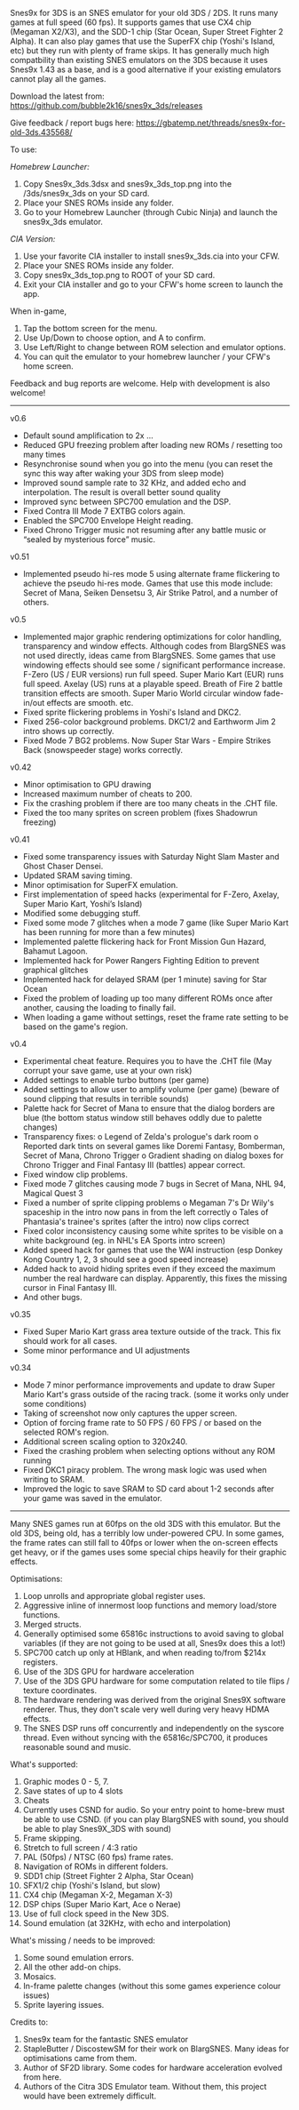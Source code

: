 Snes9x for 3DS is an SNES emulator for your old 3DS / 2DS. It runs many games at full speed (60 fps). It supports games that use CX4 chip (Megaman X2/X3), and the SDD-1 chip (Star Ocean, Super Street Fighter 2 Alpha). It can also play games that use the SuperFX chip (Yoshi's Island, etc) but they run with plenty of frame skips. It has generally much high compatbility than existing SNES emulators on the 3DS because it uses Snes9x 1.43 as a base, and is a good alternative if your existing emulators cannot play all the games.

Download the latest from:
   https://github.com/bubble2k16/snes9x_3ds/releases

Give feedback / report bugs here:
   https://gbatemp.net/threads/snes9x-for-old-3ds.435568/

To use:

*Homebrew Launcher:*

1. Copy Snes9x_3ds.3dsx and snes9x_3ds_top.png into the /3ds/snes9x_3ds on your SD card. 
2. Place your SNES ROMs inside any folder.
3. Go to your Homebrew Launcher (through Cubic Ninja) and launch the snes9x_3ds emulator.

*CIA Version:*

1. Use your favorite CIA installer to install snes9x_3ds.cia into your CFW.
2. Place your SNES ROMs inside any folder.
3. Copy snes9x_3ds_top.png to ROOT of your SD card.
4. Exit your CIA installer and go to your CFW's home screen to launch the app.

When in-game,

1. Tap the bottom screen for the menu.
2. Use Up/Down to choose option, and A to confirm. 
3. Use Left/Right to change between ROM selection and emulator options.
4. You can quit the emulator to your homebrew launcher / your CFW's home screen.

Feedback and bug reports are welcome. Help with development is also welcome!

-------------------------------------------------------------------------------------------------------
v0.6
- Default sound amplification to 2x  …
- Reduced GPU freezing problem after loading new ROMs / resetting too many times
- Resynchronise sound when you go into the menu (you can reset the sync this way after waking your 
  3DS from sleep mode)
- Improved sound sample rate to 32 KHz, and added echo and interpolation. The result is overall 
  better sound quality
- Improved sync between SPC700 emulation and the DSP.
- Fixed Contra III Mode 7 EXTBG colors again.
- Enabled the SPC700 Envelope Height reading.
- Fixed Chrono Trigger music not resuming after any battle music or “sealed by mysterious force” music.

v0.51
- Implemented pseudo hi-res mode 5 using alternate frame flickering to achieve the pseudo hi-res mode. 
  Games that use this mode include: Secret of Mana, Seiken Densetsu 3, Air Strike Patrol, and a number of others.
  
v0.5
- Implemented major graphic rendering optimizations for color handling, transparency and window effects.
  Although codes from BlargSNES was not used directly, ideas came from BlargSNES.
  Some games that use windowing effects should see some / significant performance increase.
  F-Zero (US / EUR versions) run full speed.
  Super Mario Kart (EUR) runs full speed.
  Axelay (US) runs at a playable speed.
  Breath of Fire 2 battle transition effects are smooth.
  Super Mario World circular window fade-in/out effects are smooth.
  etc.
- Fixed sprite flickering problems in Yoshi's Island and DKC2.
- Fixed 256-color background problems. DKC1/2 and Earthworm Jim 2 intro shows up correctly.
- Fixed Mode 7 BG2 problems. Now Super Star Wars - Empire Strikes Back (snowspeeder stage) works correctly.

v0.42
- Minor optimisation to GPU drawing
- Increased maximum number of cheats to 200.
- Fix the crashing problem if there are too many cheats in the .CHT file.
- Fixed the too many sprites on screen problem (fixes Shadowrun freezing)

v0.41
- Fixed some transparency issues with Saturday Night Slam Master and Ghost Chaser Densei.
- Updated SRAM saving timing.
- Minor optimisation for SuperFX emulation.
- First implementation of speed hacks (experimental for F-Zero, Axelay,
Super Mario Kart, Yoshi’s Island)
- Modified some debugging stuff.
- Fixed some mode 7 glitches when a mode 7 game (like Super Mario Kart has been running for more than a few minutes)
- Implemented palette flickering hack for Front Mission Gun Hazard, Bahamut Lagoon.
- Implemented hack for Power Rangers Fighting Edition to prevent graphical glitches
- Implemented hack for delayed SRAM (per 1 minute) saving for Star Ocean
- Fixed the problem of loading up too many different ROMs once after another, causing the loading to finally fail.
- When loading a game without settings, reset the frame rate setting to be based on the game's region.

v0.4
- Experimental cheat feature. Requires you to have the .CHT file
  (May corrupt your save game, use at your own risk)
- Added settings to enable turbo buttons (per game)
- Added settings to allow user to amplify volume (per game)
  (beware of sound clipping that results in terrible sounds)
- Palette hack for Secret of Mana to ensure that the dialog borders are blue 
  (the bottom status window still behaves oddly due to palette changes)
- Transparency fixes:
  o Legend of Zelda's prologue's dark room
  o Reported dark tints on several games like Doremi Fantasy, Bomberman, Secret of Mana, Chrono Trigger
  o Gradient shading on dialog boxes for Chrono Trigger and Final Fantasy III (battles) appear correct.
- Fixed window clip problems.
- Fixed mode 7 glitches causing mode 7 bugs in Secret of Mana, NHL 94, Magical Quest 3 
- Fixed a number of sprite clipping problems 
  o Megaman 7's Dr Wily's spaceship in the intro now pans in from the left correctly
  o Tales of Phantasia's trainee's sprites (after the intro) now clips correct 
- Fixed color inconsistency causing some white sprites to be visible on a white background 
  (eg. in NHL's EA Sports intro screen)
- Added speed hack for games that use the WAI instruction 
  (esp Donkey Kong Country 1, 2, 3 should see a good speed increase)
- Added hack to avoid hiding sprites even if they exceed the maximum number the real hardware can display.
  Apparently, this fixes the missing cursor in Final Fantasy III.
- And other bugs.

v0.35
- Fixed Super Mario Kart grass area texture outside of the track. 
  This fix should work for all cases.
- Some minor performance and UI adjustments

v0.34
- Mode 7 minor performance improvements and update to draw Super Mario Kart's grass outside of the racing track. (some it works only under some conditions)
- Taking of screenshot now only captures the upper screen.
- Option of forcing frame rate to 50 FPS / 60 FPS / or based on the selected ROM's region.
- Additional screen scaling option to 320x240.
- Fixed the crashing problem when selecting options without any ROM running
- Fixed DKC1 piracy problem. The wrong mask logic was used when writing to SRAM.
- Improved the logic to save SRAM to SD card about 1-2 seconds after your game was saved in the emulator.

-------------------------------------------------------------------------------------------------------

Many SNES games run at 60fps on the old 3DS with this emulator. But the old 3DS, being old, has a terribly low under-powered CPU. In some games, the frame rates can still fall to 40fps or lower when the on-screen effects get heavy, or if the games uses some special chips heavily for their graphic effects.


Optimisations:

1. Loop unrolls and appropriate global register uses.
2. Aggressive inline of innermost loop functions and memory load/store functions.
3. Merged structs. 
4. Generally optimised some 65816c instructions to avoid saving to global variables (if they are not going to be used at all, Snes9x does this a lot!)
5. SPC700 catch up only at HBlank, and when reading to/from $214x registers.
6. Use of the 3DS GPU for hardware acceleration
7. Use of the 3DS GPU hardware for some computation related to tile flips / texture coordinates.
8. The hardware rendering was derived from the original Snes9X software renderer. Thus, they don't scale very well during very heavy HDMA effects.
9. The SNES DSP runs off concurrently and independently on the syscore thread. Even without syncing with the 65816c/SPC700, it produces reasonable sound and music.


What's supported:

1. Graphic modes 0 - 5, 7. 
2. Save states of up to 4 slots
3. Cheats
4. Currently uses CSND for audio. So your entry point to home-brew must be able to use CSND. (if you can play BlargSNES with sound, you should be able to play Snes9X_3DS with sound)
5. Frame skipping.
6. Stretch to full screen / 4:3 ratio 
7. PAL (50fps) / NTSC (60 fps) frame rates.
8. Navigation of ROMs in different folders.
9. SDD1 chip (Street Fighter 2 Alpha, Star Ocean)
10. SFX1/2 chip (Yoshi's Island, but slow)
11. CX4 chip (Megaman X-2, Megaman X-3)
12. DSP chips (Super Mario Kart, Ace o Nerae)
13. Use of full clock speed in the New 3DS.
14. Sound emulation (at 32KHz, with echo and interpolation)


What's missing / needs to be improved:

1. Some sound emulation errors.
2. All the other add-on chips. 
3. Mosaics.
4. In-frame palette changes (without this some games experience colour issues)
5. Sprite layering issues.


Credits to:

1. Snes9x team for the fantastic SNES emulator
2. StapleButter / DiscostewSM for their work on BlargSNES. Many ideas for optimisations came from them.
3. Author of SF2D library. Some codes for hardware acceleration evolved from here.
4. Authors of the Citra 3DS Emulator team. Without them, this project would have been extremely difficult.

